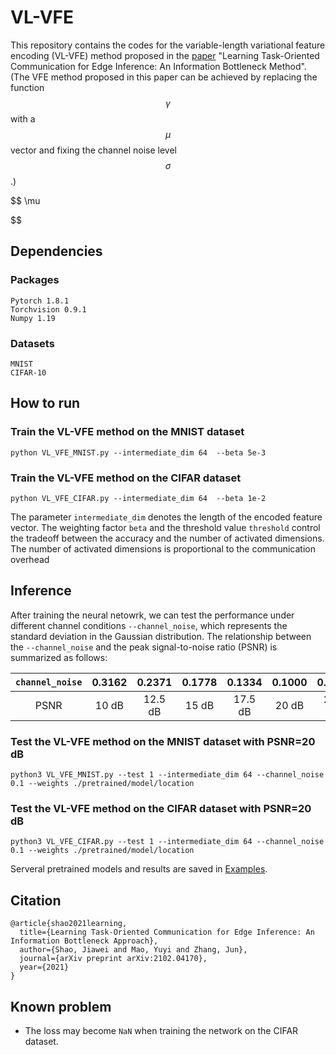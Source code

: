 # VL-VFE
This repository contains the codes for the variable-length variational feature encoding (VL-VFE) method proposed in the [paper](https://arxiv.org/pdf/2102.04170.pdf) "Learning Task-Oriented Communication for Edge Inference: An Information Bottleneck Method". (The VFE method proposed in this paper can be achieved by replacing the function $$\gamma$$ with a $$\mu$$ vector and fixing the channel noise level $$\sigma$$.) 

$$
\mu

$$

## Dependencies
### Packages
```
Pytorch 1.8.1
Torchvision 0.9.1
Numpy 1.19
```
### Datasets
```
MNIST
CIFAR-10
```

## How to run
### Train the VL-VFE method on the MNIST dataset
`python VL_VFE_MNIST.py --intermediate_dim 64  --beta 5e-3`

### Train the VL-VFE method on the CIFAR dataset
`python VL_VFE_CIFAR.py --intermediate_dim 64  --beta 1e-2`

The parameter `intermediate_dim` denotes the length of the encoded feature vector. The weighting factor `beta` and the threshold value `threshold` control the tradeoff between the accuracy and the number of activated dimensions. The number of activated dimensions is proportional to the communication overhead

## Inference
After training the neural netowrk, we can test the performance under different channel conditions `--channel_noise`, which represents the standard deviation in the Gaussian distribution. The relationship between the `--channel_noise` and the peak signal-to-noise ratio (PSNR) is summarized as follows:

| `channel_noise` | 0.3162 |0.2371|0.1778|0.1334|0.1000|0.0750|0.0562|
| :---: | :---: | :---: | :---: |:---: | :---: |:---: | :---: |
|PSNR|10 dB|12.5 dB|15 dB|17.5 dB| 20 dB| 22.5 dB| 25 dB|

### Test the VL-VFE method on the MNIST dataset with PSNR=20 dB

`python3 VL_VFE_MNIST.py --test 1 --intermediate_dim 64 --channel_noise 0.1 --weights ./pretrained/model/location`

### Test the VL-VFE method on the CIFAR dataset with PSNR=20 dB

`python3 VL_VFE_CIFAR.py --test 1 --intermediate_dim 64 --channel_noise 0.1 --weights ./pretrained/model/location`

Serveral pretrained models and results are saved in [Examples](https://github.com/shaojiawei07/VL-VFE/tree/main/Examples).


## Citation

```
@article{shao2021learning,
  title={Learning Task-Oriented Communication for Edge Inference: An Information Bottleneck Approach},
  author={Shao, Jiawei and Mao, Yuyi and Zhang, Jun},
  journal={arXiv preprint arXiv:2102.04170},
  year={2021}
}
```
## Known problem

* The loss may become `NaN` when training the network on the CIFAR dataset.

